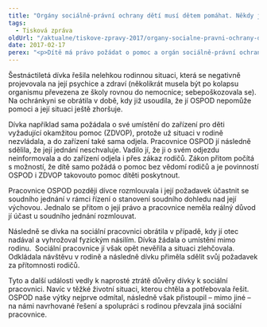 ```yaml
---
title: "Orgány sociálně-právní ochrany dětí musí dětem pomáhat. Někdy jim však život spíše komplikují"
tags:
  - Tisková zpráva
oldUrl: "/aktualne/tiskove-zpravy-2017/organy-socialne-pravni-ochrany-deti-musi-detem-pomahat-nekdy-jim-vsak-zivot-spise-ko"
date: 2017-02-17
perex: "<p>Dítě má právo požádat o pomoc a orgán sociálně-právní ochrany dětí (OSPOD) a ten je povinen pomoc v rámci svých možností poskytnout. Smyslem jeho existence je sledovat nejlepší zájem dítěte. Bohužel se občas setkáváme s případy, kdy tomu tak není. Obrátila se na nás šestnáctiletá dívka ve složité životní situaci, kterou však sociální pracovnice významně zlehčovala. Po vleklých sporech s příslušným OSPOD se nám nakonec podařilo zjednat nápravu. </p>"
---
```


<!-- imported from the old website -->

<p>Šestnáctiletá dívka řešila nelehkou rodinnou situaci, která se negativně projevovala na její psychice a zdraví (několikrát musela být po kolapsu organismu převezena ze školy rovnou do nemocnice; sebepoškozovala se). Na ochránkyni se obrátila v době, kdy již usoudila, že jí OSPOD nepomůže pomoci a její situaci ještě zhoršuje.  </p> <p>Dívka například sama požádala o své umístění do zařízení pro děti vyžadující okamžitou pomoc (ZDVOP), protože už situaci v rodině nezvládala, a do zařízení také sama odjela. Pracovnice OSPOD jí následně sdělila, že její jednání neschvaluje. Vadilo jí, že ji o svém odjezdu neinformovala a do zařízení odjela i přes zákaz rodičů. Zákon přitom počítá s možností, že dítě samo požádá o pomoc bez vědomí rodičů a je povinností OSPOD i ZDVOP takovouto pomoc dítěti poskytnout. </p> <p>Pracovnice OSPOD později dívce rozmlouvala i její požadavek účastnit se soudního jednání v rámci řízení o stanovení soudního dohledu nad její výchovou. Jednalo se přitom o její právo a pracovnice neměla reálný důvod jí účast u soudního jednání rozmlouvat. </p> <p>Následně se dívka na sociální pracovnici obrátila v případě, kdy jí otec nadával a vyhrožoval fyzickým násilím. Dívka žádala o umístění mimo rodinu.  Sociální pracovnice jí však opět nevěřila a situaci zlehčovala. Odkládala návštěvu v rodině a následně dívku přiměla sdělit svůj požadavek za přítomnosti rodičů. </p> <p>Tyto a další události vedly k naprosté ztrátě důvěry dívky k sociální pracovnici. Navíc v těžké životní situaci, kterou chtěla a potřebovala řešit. OSPOD naše výtky nejprve odmítal, následně však přistoupil – mimo jiné – na námi navrhované řešení a spolupráci s rodinou převzala jiná sociální pracovnice.   </p>
